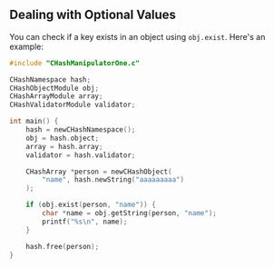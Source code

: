 ## Dealing with Optional Values

You can check if a key exists in an object using `obj.exist`. Here's an example:

```c
#include "CHashManipulatorOne.c"

CHashNamespace hash;
CHashObjectModule obj;
CHashArrayModule array;
CHashValidatorModule validator;

int main() {
    hash = newCHashNamespace();
    obj = hash.object;
    array = hash.array;
    validator = hash.validator;

    CHashArray *person = newCHashObject(
        "name", hash.newString("aaaaaaaaa")
    );

    if (obj.exist(person, "name")) {
        char *name = obj.getString(person, "name");
        printf("%s\n", name);
    }

    hash.free(person);
}
```